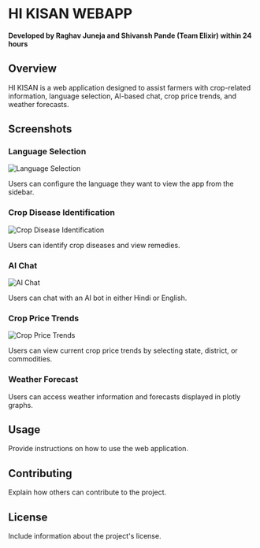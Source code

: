 # HI KISAN WEBAPP

**Developed by Raghav Juneja and Shivansh Pande (Team Elixir) within 24 hours**

## Overview

HI KISAN is a web application designed to assist farmers with crop-related information, language selection, AI-based chat, crop price trends, and weather forecasts.

## Screenshots

### Language Selection

![Language Selection](https://github.com/theraghavjuneja/hi_kisan/assets/142654162/99926b0e-2468-414c-b4c6-261a28dc9d05)

Users can configure the language they want to view the app from the sidebar.

### Crop Disease Identification

![Crop Disease Identification](https://github.com/theraghavjuneja/hi_kisan/assets/142654162/2c25b2e5-e687-4b7d-b0ce-97c64f254899)

Users can identify crop diseases and view remedies.

### AI Chat

![AI Chat](https://github.com/theraghavjuneja/hi_kisan/assets/142654162/400dfb07-28a4-4dde-aa6d-462d3d3eaf51)

Users can chat with an AI bot in either Hindi or English.

### Crop Price Trends

![Crop Price Trends](https://github.com/theraghavjuneja/hi_kisan/assets/142654162/3d3526be-c986-4eb6-bc5a-8db6f38b58f0)

Users can view current crop price trends by selecting state, district, or commodities.

### Weather Forecast

Users can access weather information and forecasts displayed in plotly graphs.

## Usage

Provide instructions on how to use the web application.

## Contributing

Explain how others can contribute to the project.

## License

Include information about the project's license.
